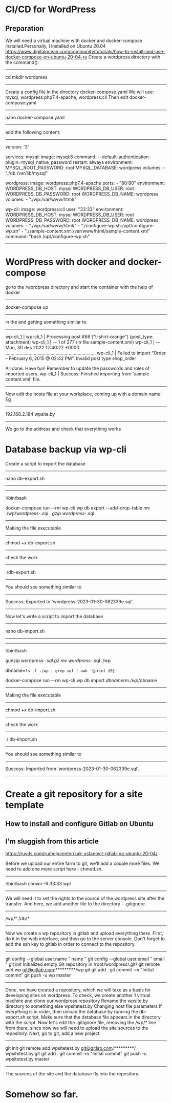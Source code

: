 
# CI/CD for WordPress
## Preparation
We will need a virtual machine with docker and docker-compose installed.Personally, I installed on Ubuntu 20.04
https://www.digitalocean.com/community/tutorials/how-to-install-and-use-docker-compose-on-ubuntu-20-04-ru
Create a wordpress directory with the command():
_____________________________________________________________________________________________
cd mkdir wordpress
_____________________________________________________________________________________________
Create a config file in the directory docker-compose.yaml
We will use: mysql, wordpress:php7.4-apache, wordpress:cli
Then edit docker-compose.yaml
_____________________________________________________________________________________________
nano docker-compose.yaml 
_____________________________________________________________________________________________
add the following content:
_____________________________________________________________________________________________
version: '3'

services:
  mysql:
    image: mysql:8
    command: --default-authentication-plugin=mysql_native_password
    restart: always
    environment:
      MYSQL_ROOT_PASSWORD: root
      MYSQL_DATABASE: wordpress
    volumes:
      - "./db:/var/lib/mysql"

  wordpress:
    image: wordpress:php7.4-apache
    ports:
      - "80:80"
    environment:
      WORDPRESS_DB_HOST: mysql
      WORDPRESS_DB_USER: root
      WORDPRESS_DB_PASSWORD: root
      WORDPRESS_DB_NAME: wordpress
    volumes:
      - "./wp:/var/www/html/"

  wp-cli:
    image: wordpress:cli
    user: "33:33"
    environment:
      WORDPRESS_DB_HOST: mysql
      WORDPRESS_DB_USER: root
      WORDPRESS_DB_PASSWORD: root
      WORDPRESS_DB_NAME: wordpress
    volumes:
      - "./wp:/var/www/html/"
      - "./configure-wp.sh:/opt/configure-wp.sh"
      - "./sample-content.xml:/var/www/html/sample-content.xml"
   command: "bash /opt/configure-wp.sh"
_____________________________________________________________________________________________

# WordPress with docker and docker-compose
go to the /wordpress directory and start the container with the help of docker
_____________________________________________________________________________________________
docker-compose up 
_____________________________________________________________________________________________
in the end getting something similar to:
_____________________________________________________________________________________________
wp-cli_1     | 
wp-cli_1     | Processing post #68 ("t-shirt-orange") (post_type: attachment)
wp-cli_1     | -- 1 of 277 (in file sample-content.xml)
wp-cli_1     | -- Mon, 30 des 2022 12:40:22 +0000
......................................................................
wp-cli_1     | Failed to import “Order – February 6, 2015 @ 02:42 PM”: Invalid post type shop_order

All done. Have fun!
Remember to update the passwords and roles of imported users.
wp-cli_1 | Success: Finished importing from 'sample-content.xml' file.
_____________________________________________________________________________________________
Now edit the hosts file at your workplace, coming up with a domain name:
Eg
_____________________________________________________________________________________________
192.168.2.184 wpsite.by
_____________________________________________________________________________________________
We go to the address and check that everything works

# Database backup via wp-cli

Create a script to export the database
_____________________________________________________________________________________________
nano db-export.sh
_____________________________________________________________________________________________
_____________________________________________________________________________________________
!/bin/bash

docker-compose run --rm wp-cli wp db export --add-drop-table
mv ./wp/wordpress-*.sql .
gzip wordpress-*.sql
_____________________________________________________________________________________________
Making the file executable
_____________________________________________________________________________________________
chmod +x db-export.sh
_____________________________________________________________________________________________
check the work
_____________________________________________________________________________________________
./db-export.sh
_____________________________________________________________________________________________
You should see something similar to
_____________________________________________________________________________________________
Success: Exported to 'wordpress-2023-01-30-062339e.sql'.
_____________________________________________________________________________________________


Now let's write a script to import the database
_____________________________________________________________________________________________
nano db-import.sh
_____________________________________________________________________________________________
_____________________________________________________________________________________________
!/bin/bash

gunzip wordpress-*.sql.gz
mv wordpress-*.sql ./wp

dbname=`ls -l ./wp | grep sql | awk '{print $9}'`

docker-compose run --rm wp-cli wp db import $dbname
rm ./wp/$dbname
_____________________________________________________________________________________________
Making the file executable
_____________________________________________________________________________________________
chmod +x db-import.sh
_____________________________________________________________________________________________
check the work
_____________________________________________________________________________________________
./ db-import.sh
_____________________________________________________________________________________________
You should see something similar to
_____________________________________________________________________________________________
Success: Imported from 'wordpress-2023-01-30-062339e.sql'.
 _____________________________________________________________________________________________

# Create a git repository for a site template
## How to install and configure Gitlab on Ubuntu
## I'm sluggish from this article
https://ruvds.com/ru/helpcenter/kak-ustanovit-gitlab-na-ubuntu-20-04/

Before we upload our entire farm to git, we'll add a couple more files. We need to add one more script here - chmod.sh.
_____________________________________________________________________________________________
!/bin/bash
chown -R 33:33 wp/
_____________________________________________________________________________________________
We will need it to set the rights to the source of the wordpress site after the transfer. And here, we add another file to the directory - .gitignore.
_____________________________________________________________________________________________
/wp/*
/db/*
_____________________________________________________________________________________________
Now we create a wp repository in gitlab and upload everything there. First, do it in the web interface, and then go to the server console. Don't forget to add the ssh key to gitlab in order to connect to the repository.
_____________________________________________________________________________________________
git config --global user.name " name "
git config --global user.email " email "
git init
Initialized empty Git repository in /root/wordpress/.git/
git remote add wp git@gitlab.com:*********/wp.git
git add .
git commit -m "Initial commit"
git push -u wp master
_____________________________________________________________________________________________
Done, we have created a repository, which we will take as a basis for developing sites on wordpress.
To check, we create another 1 virtual machine and clone our wordpress repository
Rename the wpsite.by directory to something else wpsitetest.by
Changing host file parameters
If everything is in order, then unload the database by running the db-export.sh script. Make sure that the database file appears in the directory with the script. Now let's edit the .gitignore file, removing the /wp/* line from there, since now we will need to upload the site sources to the repository.
Next, go to git, add a new project
_____________________________________________________________________________________
 git init
 git remote add wpsitetest.by git@gitlab.com:*********/ wpsitetest.by.git
 git add .
 git commit -m "Initial commit"
 git push -u wpsitetest.by master
_____________________________________________________________________________________________

The sources of the site and the database fly into the repository.
# Somehow so far.

